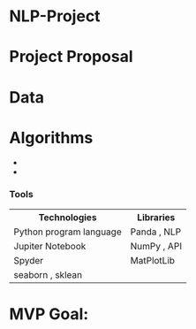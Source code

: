 # NLP-Project

<h1> Project Proposal  </h1>

 


# Data
 


# Algorithms 
*
*
   


<h3> Tools </h3> 
<table>
  <tr>
    <th>Technologies </th>
    <th>Libraries </th>
  </tr>
  
  <tr>
    <td>Python program language </td>
    <td>Panda , NLP</td>
  </tr>
  <tr>
    <td>Jupiter Notebook</td>
    <td>NumPy , API </td>
  </tr>
  <tr>
    <td>Spyder</td>
    <td>MatPlotLib  </td>
  </tr>
    <tr>
    <td>seaborn , sklean </td>
  </tr>

</table>


# MVP Goal:








